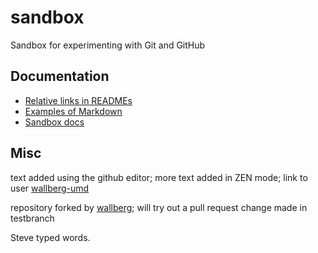 sandbox
=======

Sandbox for experimenting with Git and GitHub

Documentation
-------------

* [Relative links in READMEs](https://help.github.com/articles/relative-links-in-readmes)
* [Examples of Markdown](docs/doc1.md)
* [Sandbox docs](docs/doc2.md)

Misc
----
text added using the github editor; more text added in ZEN mode; link to user [wallberg-umd](https://github.com/wallberg-umd)

repository forked by [wallberg](https://github.com/wallberg); will try out a pull request
change made in testbranch

Steve typed words.
